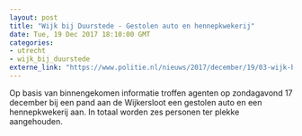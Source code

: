 ```yaml
---
layout: post
title: "Wijk bij Duurstede - Gestolen auto en hennepkwekerij"
date: Tue, 19 Dec 2017 18:10:00 GMT
categories: 
- utrecht 
- wijk_bij_duurstede 
externe_link: "https://www.politie.nl/nieuws/2017/december/19/03-wijk-bij-duurstede.html"
---
```


Op basis van binnengekomen informatie troffen agenten op zondagavond 17 december bij een pand aan de Wijkersloot een gestolen auto en een hennepkwekerij aan. In totaal worden zes personen ter plekke aangehouden.
